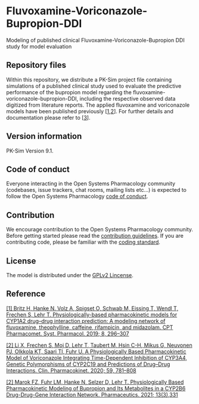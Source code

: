 # Fluvoxamine-Voriconazole-Bupropion-DDI
Modeling of published clinical Fluvoxamine-Voriconazole-Bupropion DDI study for model evaluation

## Repository files
Within this repository, we distribute a PK-Sim project file containing simulations of a published clinical study used to evaluate the predictive performance of the bupropion model regarding the fluvoxamine-voriconazole-bupropion-DDI, including the respective observed data digitized from literature reports. The applied fluvoxamine and voriconazole models have been published previously [[1](https://ascpt.onlinelibrary.wiley.com/doi/full/10.1002/psp4.12397),[2](https://link.springer.com/article/10.1007%2Fs40262-019-00856-z)]. For further details and documentation please refer to [[3](https://www.mdpi.com/1999-4923/13/3/331)].

## Version information

PK-Sim Version 9.1.


## Code of conduct

Everyone interacting in the Open Systems Pharmacology community (codebases, issue trackers, chat rooms, mailing lists etc...) is expected to follow the Open Systems Pharmacology [code of conduct](https://github.com/Open-Systems-Pharmacology/Suite/blob/master/CODE_OF_CONDUCT.md#contributor-covenant-code-of-conduct).

## Contribution

We encourage contribution to the Open Systems Pharmacology community. Before getting started please read the [contribution guidelines](https://github.com/Open-Systems-Pharmacology/Suite/blob/master/CONTRIBUTING.md#ways-to-contribute). If you are contributing code, please be familiar with the [coding standard](https://github.com/Open-Systems-Pharmacology/Suite/blob/master/CODING_STANDARDS.md#visual-studio-settings).

## License 
The model is distributed under the [GPLv2 Lincense](https://github.com/Open-Systems-Pharmacology/Suite/blob/develop/LICENSE).

## Reference
[[1] Britz H, Hanke N. Volz A, Spigset O, Schwab M, Eissing T, Wendl T, Frechen S, Lehr T. Physiologically-based pharmacokinetic models for CYP1A2 drug–drug interaction prediction: A modeling network of fluvoxamine, theophylline, caffeine, rifampicin, and midazolam. CPT Pharmacomet. Syst. Pharmacol. 2019; 8, 296–307](https://ascpt.onlinelibrary.wiley.com/doi/full/10.1002/psp4.12397)

[[2] Li X, Frechen S, Moj D, Lehr T, Taubert M, Hsin C-H, Mikus G, Neuvonen PJ, Olkkola KT, Saari TI, Fuhr U. A Physiologically Based Pharmacokinetic Model of Voriconazole Integrating Time-Dependent Inhibition of CYP3A4, Genetic Polymorphisms of CYP2C19 and Predictions of Drug–Drug Interactions. Clin. Pharmacokinet. 2020; 59, 781–808](https://link.springer.com/article/10.1007%2Fs40262-019-00856-z)

[[2] Marok FZ, Fuhr LM, Hanke N, Selzer D, Lehr T. Physiologically Based Pharmacokinetic Modeling of Bupropion and Its Metabolites in a CYP2B6 Drug-Drug-Gene Interaction Network. Pharmaceutics. 2021; 13(3),331](https://www.mdpi.com/1999-4923/13/3/331/htm)
